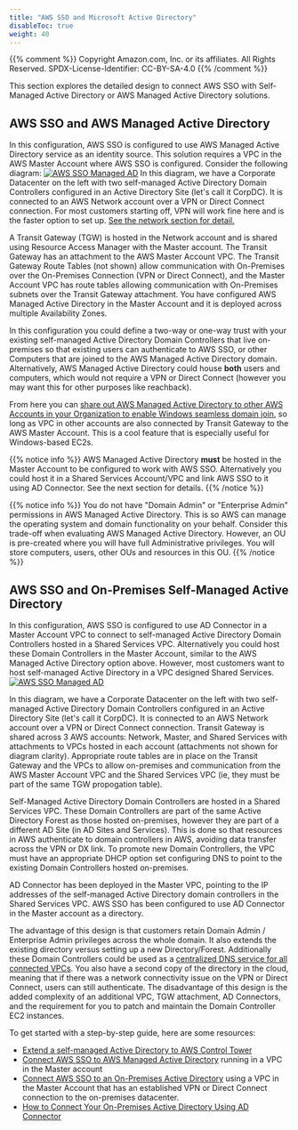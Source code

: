 ```yaml
---
title: "AWS SSO and Microsoft Active Directory"
disableToc: true
weight: 40
---
```


{{% comment %}}
Copyright Amazon.com, Inc. or its affiliates. All Rights Reserved.
SPDX-License-Identifier: CC-BY-SA-4.0
{{% /comment %}}

This section explores the detailed design to connect AWS SSO with Self-Managed Active Directory or AWS Managed Active Directory solutions.


## AWS SSO and AWS Managed Active Directory

In this configuration, AWS SSO is configured to use AWS Managed Active Directory service as an identity source. This solution requires a VPC in the AWS Master Account where AWS SSO is configured. Consider the following diagram:
[![AWS SSO Managed AD](/images/02-dev-fast-follow/awsssomad.png)](/images/02-dev-fast-follow/awsssomad.png)
In this diagram, we have a Corporate Datacenter on the left with two self-managed Active Directory Domain Controllers configured in an Active Directory Site (let's call it CorpDC). It is connected to an AWS Network account over a VPN or Direct Connect connection. For most customers starting off, VPN will work fine here and is the faster option to set up. [See the network section for detail.](/02-dev-fast-follow/03-network-integration/01-on-premises-network-integration.html)

A Transit Gateway (TGW) is hosted in the Network account and is shared using Resource Access Manager with the Master account. The Transit Gateway has an attachment to the AWS Master Account VPC. The Transit Gateway Route Tables (not shown) allow communication with On-Premises over the On-Premises Connection (VPN or Direct Connect), and the Master Account VPC has route tables allowing communication with On-Premises subnets over the Transit Gateway attachment. You have configured AWS Managed Active Directory in the Master Account and it is deployed across multiple Availability Zones.

In this configuration you could define a two-way or one-way trust with your existing self-managed Active Directory Domain Controllers that live on-premises so that existing users can authenticate to AWS SSO, or other Computers that are joined to the AWS Managed Active Directory domain. Alternatively, AWS Managed Active Directory could house **both** users and computers, which would not require a VPN or Direct Connect (however you may want this for other purposes like reachback).

From here you can [share out AWS Managed Active Directory to other AWS Accounts in your Organization to enable Windows seamless domain join](https://docs.aws.amazon.com/directoryservice/latest/admin-guide/ms_ad_tutorial_directory_sharing.html), so long as VPC in other accounts are also connected by Transit Gateway to the AWS Master Account. This is a cool feature that is especially useful for Windows-based EC2s.

{{% notice info %}}
AWS Managed Active Directory **must** be hosted in the Master Account to be configured to work with AWS SSO. Alternatively you could host it in a Shared Services Account/VPC and link AWS SSO to it using AD Connector. See the next section for details.
{{% /notice %}}

{{% notice info %}}
You do not have "Domain Admin" or "Enterprise Admin" permissions in AWS Managed Active Directory. This is so AWS can manage the operating system and domain functionality on your behalf. Consider this trade-off when evaluating AWS Managed Active Directory. However, an OU is pre-created where you will have full Administrative privileges. You will store computers, users, other OUs and resources in this OU.
{{% /notice %}}

## AWS SSO and On-Premises Self-Managed Active Directory

In this configuration, AWS SSO is configured to use AD Connector in a Master Account VPC to connect to self-managed Active Directory Domain Controllers hosted in a Shared Services VPC. Alternatively you could host these Domain Controllers in the Master Account, similar to the AWS Managed Active Directory option above. However, most customers want to host self-managed Active Directory in a VPC designed Shared Services.
[![AWS SSO Managed AD](/images/02-dev-fast-follow/AWSSSO_AD.png)](/images/02-dev-fast-follow/AWSSSO_AD.png)

In this diagram, we have a Corporate Datacenter on the left with two self-managed Active Directory Domain Controllers configured in an Active Directory Site (let's call it CorpDC). It is connected to an AWS Network account over a VPN or Direct Connect connection. Transit Gateway is shared across 3 AWS accounts: Network, Master, and Shared Services with attachments to VPCs hosted in each account (attachments not shown for diagram clarity). Appropriate route tables are in place on the Transit Gateway and the VPCs to allow on-premises and communication from the AWS Master Account VPC and the Shared Services VPC (ie, they must be part of the same TGW propogation table).

Self-Managed Active Directory Domain Controllers are hosted in a Shared Services VPC. These Domain Controllers are part of the same Active Directory Forest as those hosted on-premises, however they are part of a different AD Site (in AD Sites and Services). This is done so that resources in AWS authenticate to domain controllers in AWS, avoiding data transfer across the VPN or DX link. To promote new Domain Controllers, the VPC must have an appropriate DHCP option set configuring DNS to point to the existing Domain Controllers hosted on-premises.

AD Connector has been deployed in the Master VPC, pointing to the IP addresses of the self-managed Active Directory domain controllers in the Shared Services VPC. AWS SSO has been configured to use AD Connector in the Master account as a directory.

The advantage of this design is that customers retain Domain Admin / Enterprise Admin privileges across the whole domain. It also extends the existing directory versus setting up a new Directory/Forest. Additionally these Domain Controllers could be used as a [centralized DNS service for all connected VPCs](https://aws.amazon.com/blogs/security/simplify-dns-management-in-a-multiaccount-environment-with-route-53-resolver/). You also have a second copy of the directory in the cloud, meaning that if there was a network connectivity issue on the VPN or Direct Connect, users can still authenticate.
The disadvantage of this design is the added complexity of an additional VPC, TGW attachment, AD Connectors, and the requirement for you to patch and maintain the Domain Controller EC2 instances.

To get started with a step-by-step guide, here are some resources:
* [Extend a self-managed Active Directory to AWS Control Tower](https://aws.amazon.com/blogs/mt/extend-a-self-managed-active-directory-to-aws-control-tower/)
* [Connect AWS SSO to AWS Managed Active Directory](https://docs.aws.amazon.com/singlesignon/latest/userguide/connectawsad.html) running in a VPC in the Master account
* [Connect AWS SSO to an On-Premises Active Directory](https://docs.aws.amazon.com/singlesignon/latest/userguide/connectonpremad.html) using a VPC in the Master Account that has an established VPN or Direct Connect connection to the on-premises datacenter.
* [How to Connect Your On-Premises Active Directory Using AD Connector](https://aws.amazon.com/blogs/security/how-to-connect-your-on-premises-active-directory-to-aws-using-ad-connector/)
